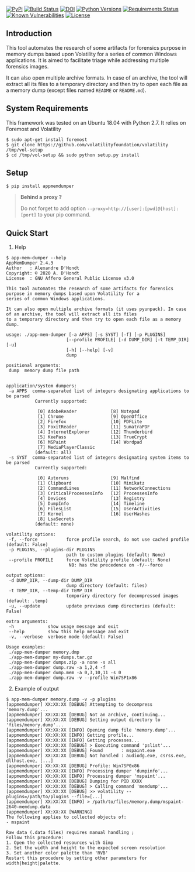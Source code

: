 [![PyPi](https://img.shields.io/pypi/v/appmemdumper.svg)](https://pypi.python.org/pypi/appmemdumper/)
[![Build Status](https://travis-ci.org/dhondta/AppmemDumper.svg?branch=master)](https://travis-ci.org/dhondta/AppmemDumper)
[![DOI](https://zenodo.org/badge/DOI/10.5281/zenodo.804958.svg)](https://doi.org/10.5281/zenodo.804958)
[![Python Versions](https://img.shields.io/pypi/pyversions/appmemdumper.svg)](https://pypi.python.org/pypi/appmemdumper/)
[![Requirements Status](https://requires.io/github/dhondta/AppmemDumper/requirements.svg?branch=master)](https://requires.io/github/dhondta/AppmemDumper/requirements/?branch=master)
[![Known Vulnerabilities](https://snyk.io/test/github/dhondta/AppmemDumper/badge.svg?targetFile=requirements.txt)](https://snyk.io/test/github/dhondta/AppmemDumper?targetFile=requirements.txt)
[![License](https://img.shields.io/pypi/l/appmemdumper.svg)](https://pypi.python.org/pypi/appmemdumper/)


## Introduction

This tool automates the research of some artifacts for forensics purpose in memory dumps based upon Volatility for a series of common Windows applications. It is aimed to facilitate triage while addressing multiple forensics images.

It can also open multiple archive formats. In case of an archive, the tool will extract all its files to a temporary directory and then try to open each file as a memory dump (except files named `README` or `README.md`).


## System Requirements

This framework was tested on an Ubuntu 18.04 with Python 2.7. It relies on Foremost and Volatility

```session
$ sudo apt-get install foremost
$ git clone https://github.com/volatilityfoundation/volatility /tmp/vol-setup
$ cd /tmp/vol-setup && sudo python setup.py install
```

## Setup

```session
$ pip install appmemdumper
```

> **Behind a proxy ?**
> 
> Do not forget to add option `--proxy=http://[user]:[pwd]@[host]:[port]` to your pip command.


## Quick Start

1. Help

 ```session
$ app-mem-dumper --help
AppMemDumper 2.4.3
Author   : Alexandre D'Hondt
Copyright: © 2020 A. D'Hondt
License  : GNU Affero General Public License v3.0

This tool automates the research of some artifacts for forensics purpose in memory dumps based upon Volatility for a
 series of common Windows applications.

It can also open multiple archive formats (it uses pyunpack). In case of an archive, the tool will extract all its files
 to a temporary directory and then try to open each file as a memory dump.

usage: ./app-mem-dumper [-a APPS] [-s SYST] [-f] [-p PLUGINS]
                        [--profile PROFILE] [-d DUMP_DIR] [-t TEMP_DIR] [-u]
                        [-h] [--help] [-v]
                        dump

positional arguments:
  dump  memory dump file path


application/system dumpers:
  -a APPS  comma-separated list of integers designating applications to be parsed
            Currently supported: 

             [0] AdobeReader             [8] Notepad
             [1] Chrome                  [9] OpenOffice
             [2] Firefox                 [10] PDFLite
             [3] FoxitReader             [11] SumatraPDF
             [4] InternetExplorer        [12] Thunderbird
             [5] KeePass                 [13] TrueCrypt
             [6] MSPaint                 [14] Wordpad
             [7] MediaPlayerClassic    
            (default: all)
  -s SYST  comma-separated list of integers designating system items to be parsed
            Currently supported: 

             [0] Autoruns                [9] Malfind
             [1] Clipboard               [10] Mimikatz
             [2] CommandLines            [11] NetworkConnections
             [3] CriticalProcessesInfo   [12] ProcessesInfo
             [4] Devices                 [13] Registry
             [5] DumpInfo                [14] Timeline
             [6] FilesList               [15] UserActivities
             [7] Kernel                  [16] UserHashes
             [8] LsaSecrets            
            (default: none)

volatility options:
  -f, --force           force profile search, do not use cached profile (default: False)
  -p PLUGINS, --plugins-dir PLUGINS
                        path to custom plugins (default: None)
  --profile PROFILE     force Volatility profile (default: None)
                         NB: has the precedence on -f/--force

output options:
  -d DUMP_DIR, --dump-dir DUMP_DIR
                        dump directory (default: files)
  -t TEMP_DIR, --temp-dir TEMP_DIR
                        temporary directory for decompressed images (default: .temp)
  -u, --update          update previous dump directories (default: False)

extra arguments:
  -h             show usage message and exit
  --help         show this help message and exit
  -v, --verbose  verbose mode (default: False)

Usage examples:
  ./app-mem-dumper memory.dmp
  ./app-mem-dumper my-dumps.tar.gz
  ./app-mem-dumper dumps.zip -a none -s all
  ./app-mem-dumper dump.raw -a 1,2,4 -f
  ./app-mem-dumper dump.mem -a 0,3,10,11 -s 0
  ./app-mem-dumper dump.raw -v --profile Win7SP1x86

 ```
 
2. Example of output

```session
$ app-mem-dumper memory.dump -v -p plugins
[appmemdumper] XX:XX:XX [DEBUG] Attempting to decompress 'memory.dump'...
[appmemdumper] XX:XX:XX [DEBUG] Not an archive, continuing...
[appmemdumper] XX:XX:XX [DEBUG] Setting output directory to 'files/memory.dump'...
[appmemdumper] XX:XX:XX [INFO] Opening dump file 'memory.dump'...
[appmemdumper] XX:XX:XX [INFO] Getting profile...
[appmemdumper] XX:XX:XX [INFO] Getting processes...
[appmemdumper] XX:XX:XX [DEBUG] > Executing command 'pslist'...
[appmemdumper] XX:XX:XX [DEBUG] Found       : mspaint.exe
[appmemdumper] XX:XX:XX [DEBUG] Not handled : audiodg.exe, csrss.exe, dllhost.exe, [...]
[appmemdumper] XX:XX:XX [DEBUG] Profile: Win7SP0x86
[appmemdumper] XX:XX:XX [INFO] Processing dumper 'dumpinfo'...
[appmemdumper] XX:XX:XX [INFO] Processing dumper 'mspaint'...
[appmemdumper] XX:XX:XX [DEBUG] Dumping for PID XXXX
[appmemdumper] XX:XX:XX [DEBUG] > Calling command 'memdump'...
[appmemdumper] XX:XX:XX [DEBUG] >> volatility --plugins=/path/to/plugins --file=[...]
[appmemdumper] XX:XX:XX [INFO] > /path/to/files/memory.dump/mspaint-2640-memdump.data
[appmemdumper] XX:XX:XX [WARNING] 
The following applies to collected objects of:
- mspaint

Raw data (.data files) requires manual handling ;
Follow this procedure:
1. Open the collected resources with Gimp
2. Set the width and height to the expected screen resolution
3. Set another color palette than 'RVB'
Restart this procedure by setting other parameters for width|height|palette.

```

